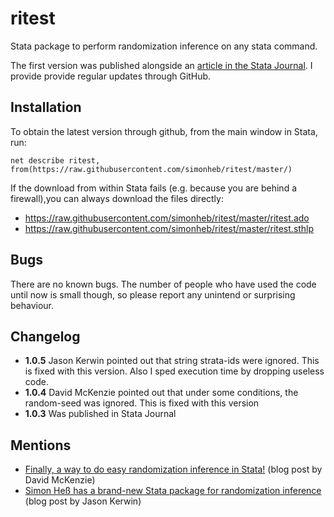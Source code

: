 # ritest
Stata package to perform randomization inference on any stata command.

The first version was published alongside an [article in the Stata Journal](http://www.stata-journal.com/article.html?article=st0489). I provide provide regular updates through GitHub.

## Installation
To obtain the latest version through github, from the main window in Stata, run:
```
net describe ritest, from(https://raw.githubusercontent.com/simonheb/ritest/master/)
```
If the download from within Stata fails (e.g. because you are behind a firewall),you can always download the files directly: 
 - https://raw.githubusercontent.com/simonheb/ritest/master/ritest.ado
 - https://raw.githubusercontent.com/simonheb/ritest/master/ritest.sthlp

## Bugs
There are no known bugs. The number of people who have used the code until now is small though, so please report any unintend or surprising behaviour. 

## Changelog
 - **1.0.5** Jason Kerwin pointed out that string strata-ids were ignored. This is fixed with this version. Also I sped execution time by dropping useless code.
 - **1.0.4** David McKenzie pointed out that under some conditions, the random-seed was ignored. This is fixed with this version
 - **1.0.3** Was published in Stata Journal

## Mentions
 - [Finally, a way to do easy randomization inference in Stata!](http://blogs.worldbank.org/impactevaluations/finally-way-do-easy-randomization-inference-stata) (blog post by David McKenzie)
 - [Simon Heß has a brand-new Stata package for randomization inference](https://jasonkerwin.com/nonparibus/2017/09/27/simon-hes-brand-new-stata-package-randomization-inference/) (blog post by Jason Kerwin)

